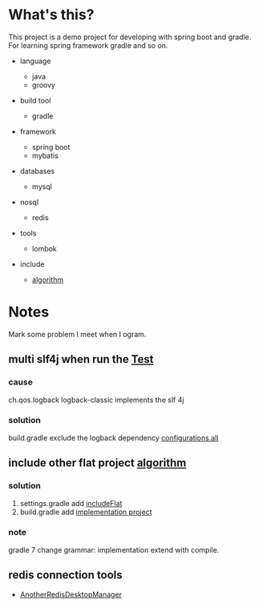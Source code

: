 # What's this?

This project is a demo project for developing with spring boot and gradle.
For learning spring framework gradle and so on.

- language
  - java
  - groovy
  
- build tool
  - gradle
  
- framework
  - spring boot 
  - mybatis
  
- databases
  - mysql
  
- nosql
  - redis
  
- tools
  - lombok
  
- include
  - [algorithm](https://github.com/WillXuY/algorithm)

# Notes

Mark some problem I meet when I ogram.

## multi slf4j when run the [Test](src/test/java/com/willxu/template/build/GradleIncludeOtherProjectTest.java)

### cause

ch.qos.logback logback-classic implements the slf 4j

### solution

build.gradle exclude the logback dependency [configurations.all](build.gradle)

## include other flat project [algorithm](https://github.com/WillXuY/algorithm)

### solution

1. settings.gradle add [includeFlat](settings.gradle)
2. build.gradle add [implementation project](build.gradle)

### note

gradle 7 change grammar: implementation extend with compile.

## redis connection tools

- [AnotherRedisDesktopManager](https://github.com/qishibo/AnotherRedisDesktopManager)
